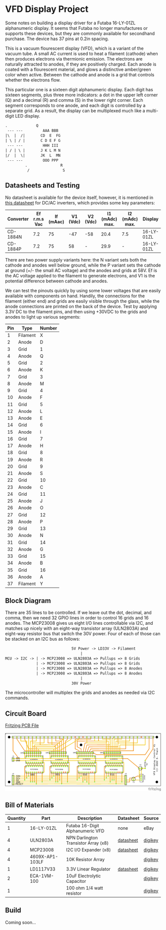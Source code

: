 # VFD Display Project

Some notes on building a display driver for a Futaba 16-LY-01ZL alphanumeric display.
It seems that Futaba no longer manufactures or supports these devices, but they are
commonly available for secondhand purchase.  The device has 37 pins at 0.2in spacing.

This is a vacuum flourescent display (VFD), which is a variant of the vacuum tube.
A small AC current is used to heat a filament (cathode) when then produces electrons
via thermionic emission.  The electrons are naturally attracted to anodes, if they
are positively charged.  Each anode is coated with a flourescent material, and glows
a distinctive amber/green color when active.  Between the cathode and anode is a grid
that controls whether the electrons flow.

This particular one is a sixteen digit alphanumeric display.  Each digit has sixteen
segments, plus three more indicators: a dot in the upper left corner (Q) and
a decimal (R) and comma (S) in the lower right corner.  Each segment corresponds
to one anode, and each digit is controlled by a separate grid.  As a result, the
display can be multiplexed much like a multi-digit LED display.

```
.             Q
 --- ---         AAA BBB
|\  |  /|       CD  E  FG
| \ | / |       C D E F G
 --- ---         HHH III
| / | \ |       J K L M N
|/  |  \|       JK  L  MN
 --- ---         OOO PPP
         .               R
          /               S
```

## Datasheets and Testing

No datasheet is available for the device itself, however, it is mentioned in [this datasheet](datasheets/TDK-CD1867N.pdf) for DC/AC inverters,
which provides some key parameters:

|Converter | Ef r.m.s Vac | If (mAac) | V1 (Vdc) | V2 (Vdc) | I1 (mAdc) max. | I2 (mAdc) max. | Display |
|---|---|---|---|---|---|---|---|
|CD-1884N | 7.2 | 75 | -47 | -58 | 20.4 | 7.5 | 16-LY-01ZL |
|CD-1884P | 7.2 | 75 | 58 | - | 29.9 | -| 16-LY-01ZL |

There are two power supply variants here: the N variant sets both the cathode and anodes well below ground, while the P variant sets the cathode at ground (+/- the small AC voltage) and the anodes and grids at 58V.  Ef is the AC voltage applied to the filament to generate electrons, and V1 is the potential difference between cathode and anodes.

We can test the pinouts quickly by using some lower voltages that are easily available with components on hand.  Handily, the connections for the filament (either end) and grids are easily visible through the glass, while the anode connections are printed on the back of the device.  Test by applying 3.3V DC to the filament pins, and then using +30VDC to the grids and anodes to light up various segments:

Pin | Type | Number
---|---|---
1 | Filament | X 
2 | Anode | D
3 | Grid | 1
4 | Anode | Q
5 | Grid | 2
6 | Anode | K
7 | Grid | 3
8 | Anode | M
9 | Grid | 4
10 | Anode | F
11 | Grid | 5
12 | Anode | L
13 | Anode | E
14 | Grid | 6
15 | Anode | I
16 | Grid | 7
17 | Anode | H
18 | Grid | 8
19 | Anode | R
20 | Grid | 9
21 | Anode | S
22 | Grid | 10
23 | Anode | C
24 | Grid | 11
25 | Anode| J
26 | Anode | O
27 | Grid | 12
28 | Anode | P
29 | Grid | 13
30 | Anode | N
31 | Grid | 14
32 | Anode | G
33 | Grid | 15
34 | Anode | B
35 | Grid | 16
36 | Anode | A
37 | Filament | Y

## Block Diagram

There are 35 lines to be controlled.  If we leave out the dot, decimal, and comma,
then we need 32 GPIO lines in order to control 16 grids and 16 anodes.
The MCP23008 gives us eight I/O lines controllable via I2C,
and matches up nicely with an eight-way transistor array (ULN2803A) and eight-way
resistor bus that switch the 30V power.  Four of each of those can be stacked on an I2C bus as follows:

```
                              5V Power -> LD33V -> Filament
                                  |
MCU -> I2C -> | -> MCP23008 => ULN2803A => Pullups => 8 Grids
              | -> MCP23008 => ULN2803A => Pullups => 8 Grids
              | -> MCP23008 => ULN2803A => Pullups => 8 Anodes
              | -> MCP23008 => ULN2803A => Pullups => 8 Anodes
                                  |
                              30V Power
```

The microcontroller will multiplex the grids and anodes as needed via I2C commands.

## Circuit Board

[Fritzing PCB File](vfd-display.fzz)

![Circuit Board](vfd-display-pcb.png)

## Bill of Materials

| Quantity | Part | Description| Datasheet | Source
|---|---|---|---|---|
| 1 | 16-LY-01ZL | Futaba 16-Digit Alphanumeric  VFD | none | eBay
| 4 | ULN2803A | NPN Darlington Transistor Array (x8) | [datasheet](datasheets/uln2803a.pdf) | [digikey](https://www.digikey.com/en/products/detail/stmicroelectronics/ULN2803A/599591)
| 4 | MCP23008 | I2C I/O Expander (x8) | [datasheet](datasheets/mcp23008.pdf) | [digikey](https://www.digikey.com/en/products/detail/microchip-technology/MCP23008-E-P/735951)
| 4 | 4609X-AP1-103LF | 10K Resistor Array | | [digikey](https://www.digikey.com/en/products/detail/bourns-inc/4609X-AP1-103LF/3741140)
| 1 | LD1117V33 | 3.3V Linear Regulator | [datasheet](datasheets/ld1117.pdf) | [digikey](https://www.digikey.com/en/products/detail/stmicroelectronics/LD1117V33/586012)
| 2 | ECA-1VM-100 | 10uF Electrolytic Capacitor | | [digikey](https://www.digikey.com/en/products/detail/panasonic-electronic-components/ECA-1VM100/245020)
| 1 | | 100 ohm 1/4 watt resistor | | [digikey](https://www.digikey.com/en/products/detail/yageo/CFR-25JT-52-100R/9098530)

## Build

Coming soon...




